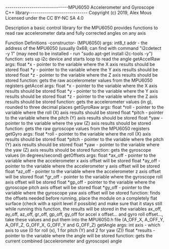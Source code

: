 -------------------------------MPU6050 Accelerometer and Gyroscope C++ library-----------------------------
Copyright (c) 2019, Alex Mous
Licensed under the CC BY-NC SA 4.0

Description
	a basic control library for the MPU6050
	provides functions to read raw accelerometer data and fully corrected angles on any axis

Function Definitions
	-constructor- (MPU6050)
		args:
			int8_t addr - the address of the MPU6050 (usually 0x68; can find with command "i2cdetect -y 1" (may need to be installed - run "sudo apt-get install i2c-tools -y")
		function:
			sets up i2c device and starts loop to read the angle
	getAccelRaw
		args:
			float *x - pointer to the variable where the X axis results should be stored
			float *y - pointer to the variable where the Y axis results should be stored
			float *z - pointer to the variable where the Z axis results should be stored
		function:
			gets the raw accelerometer values from the MPU6050 registers
	getAccel
		args:
			float *x - pointer to the variable where the X axis results should be stored
			float *y - pointer to the variable where the Y axis results should be stored
			float *z - pointer to the variable where the Z axis results should be stored
		function:
			gets the accelerometer values (in g), rounded to three decimal places
	getGyroRaw
		args:
			float *roll - pointer to the variable where the roll (X) axis results should be stored
			float *pitch - pointer to the variable where the pitch (Y) axis results should be stored
			float *yaw - pointer to the variable where the yaw (Z) axis results should be stored
		function:
			gets the raw gyroscope values from the MPU6050 registers
	getGyro
		args:
			float *roll - pointer to the variable where the roll (X) axis results should be stored
			float *pitch - pointer to the variable where the pitch (Y) axis results should be stored
			float *yaw - pointer to the variable where the yaw (Z) axis results should be stored
		function:
			gets the gyroscope values (in degrees/second)
	getOffsets
		args:
			float *ax_off - pointer to the variable where the accelerometer x axis offset will be stored
			float *ay_off - pointer to the variable where the accelerometer y axis offset will be stored
			float *az_off - pointer to the variable where the accelerometer z axis offset will be stored
			float *gr_off - pointer to the variable where the gyroscope roll axis offset will be stored
			float *gp_off - pointer to the variable where the gyroscope pitch axis offset will be stored
			float *gy_off - pointer to the variable where the gyroscope yaw axis offset will be stored
		function:
			finds the offsets needed
			before running, place the module on a completely flat surface (check with a spirit level if possible) and make sure that it stays still while running this function, the results will be stored in the variables ax_off, ay_off, az_off, gr_off, gp_off, gy_off for accel x offset... and gyro roll offset..., take these values and put them into the MPU6050.h file (A_OFF_X, A_OFF_Y, A_OFF_Z, G_OFF_X, G_OFF_Y and G_OFF_Z)
	getAngle
		args:
			int axis - which axis to use (0 for roll (x), 1 for pitch (Y) and 2 for yaw (Z))
			float *results - pointer to the variable where the angle will be stored
		function:
			gets the current combined (accelerometer and gyroscope) angle

